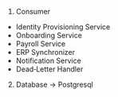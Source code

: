 1. Consumer

- Identity Provisioning Service
- Onboarding Service
- Payroll Service
- ERP Synchronizer
- Notification Service
- Dead‐Letter Handler

2. Database -> Postgresql
